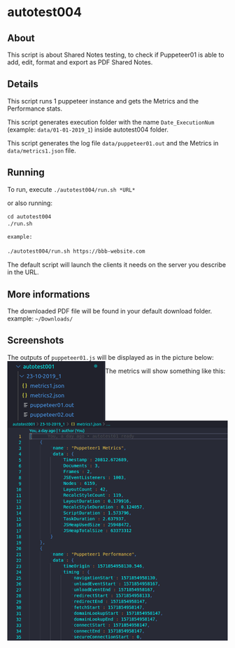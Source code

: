 # autotest004

## About

This script is about Shared Notes testing, to check if Puppeteer01 is able to add, edit, format and export as PDF Shared Notes.

## Details

This script runs 1 puppeteer instance and gets the Metrics and the Performance stats.

This script generates execution folder with the name `Date_ExecutionNum` (example: `data/01-01-2019_1`) inside autotest004 folder.

This script generates the log file `data/puppeteer01.out` and the Metrics in `data/metrics1.json` file.

## Running

To run, execute `./autotest004/run.sh *URL*`

or also running: 

```
cd autotest004
./run.sh
```

~~~bash
example: 

./autotest004/run.sh https://bbb-website.com
~~~

The default script will launch the clients it needs on the server you describe in the URL.

## More informations

The downloaded PDF file will be found in your default download folder.
example: `~/Downloads/`

## Screenshots

The outputs of `puppeteer01.js` will be displayed as in the picture below:
<img align="left" src="../images/screenshot.png">

The metrics will show something like this:
<img align="left" src="../images/metrics.png">
